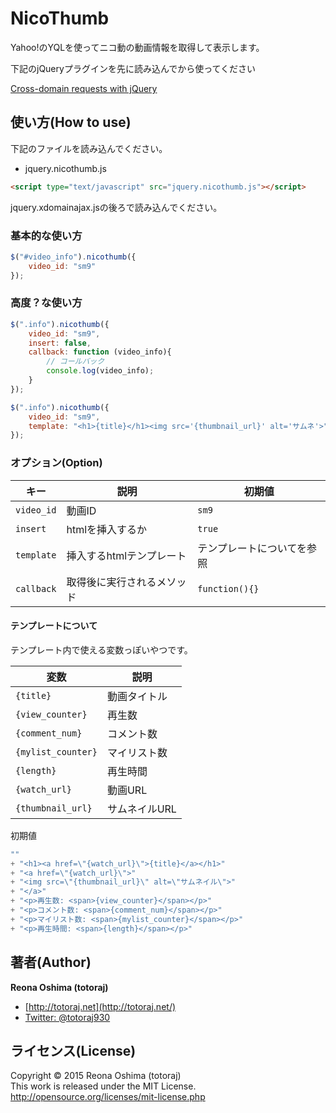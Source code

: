# NicoThumb

Yahoo!のYQLを使ってニコ動の動画情報を取得して表示します。

下記のjQueryプラグインを先に読み込んでから使ってください

[Cross-domain requests with jQuery](http://james.padolsey.com/javascript/cross-domain-requests-with-jquery/)


## 使い方(How to use)

下記のファイルを読み込んでください。

* jquery.nicothumb.js

```html
<script type="text/javascript" src="jquery.nicothumb.js"></script>
```

jquery.xdomainajax.jsの後ろで読み込んでください。

### 基本的な使い方

```javascript
$("#video_info").nicothumb({
	video_id: "sm9"
});
```

### 高度？な使い方
```javascript
$(".info").nicothumb({
	video_id: "sm9",
	insert: false,
	callback: function (video_info){
		// コールバック
		console.log(video_info);
	}
});
```

```javascript
$(".info").nicothumb({
	video_id: "sm9",
	template: "<h1>{title}</h1><img src='{thumbnail_url}' alt='サムネ'>"
});
```


### オプション(Option)

|キー|説明|初期値|
|-------|-------|-------|
|`video_id`|動画ID|`sm9`|
|`insert`|htmlを挿入するか|`true`|
|`template`|挿入するhtmlテンプレート|テンプレートについてを参照|
|`callback`|取得後に実行されるメソッド|`function(){}`|

#### テンプレートについて

テンプレート内で使える変数っぽいやつです。

|変数|説明|
|-------|-------|
|`{title}`|動画タイトル|
|`{view_counter}`|再生数|
|`{comment_num}`|コメント数|
|`{mylist_counter}`|マイリスト数|
|`{length}`|再生時間|
|`{watch_url}`|動画URL|
|`{thumbnail_url}`|サムネイルURL|

初期値

```javascript
""
+ "<h1><a href=\"{watch_url}\">{title}</a></h1>"
+ "<a href=\"{watch_url}\">"
+ "<img src=\"{thumbnail_url}\" alt=\"サムネイル\">"
+ "</a>"
+ "<p>再生数: <span>{view_counter}</span></p>"
+ "<p>コメント数: <span>{comment_num}</span></p>"
+ "<p>マイリスト数: <span>{mylist_counter}</span></p>"
+ "<p>再生時間: <span>{length}</span></p>"
```

## 著者(Author)
**Reona Oshima (totoraj)**
* [http://totoraj.net](http://totoraj.net/)
* [Twitter: @totoraj930](https://twitter.com/totoraj930/)


## ライセンス(License)
Copyright &copy; 2015 Reona Oshima (totoraj)  
This work is released  under the MIT License.  
<http://opensource.org/licenses/mit-license.php>